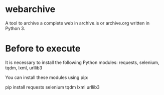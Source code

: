 # webarchive
A tool to archive a complete web in archive.is or archive.org written in Python 3.

# Before to execute
It is necessary to install the following Python modules: requests, selenium, tqdm, lxml, urllib3

You can install these modules using pip:

pip install requests selenium tqdm lxml urllib3
